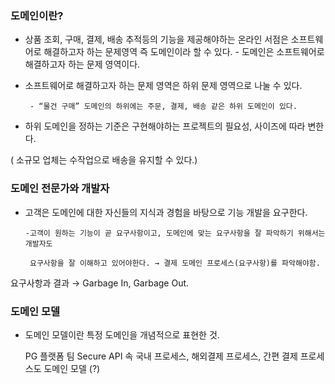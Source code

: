 ### 도메인이란?

- 상품 조회, 구매, 결제, 배송 추적등의 기능을 제공해야하는 온라인 서점은 소프트웨어로 해결하고자 하는 문제영역 즉 도메인이라 할 수 있다. - 도메인은 소프트웨어로 해결하고자 하는 문제 영역이다.

- 소프트웨어로 해결하고자 하는 문제 영역은 하위 문제 영역으로 나눌 수 있다.

       - “물건 구매” 도메인의 하위에는 주문, 결제, 배송 같은 하위 도메인이 있다.

- 하위 도메인을 정하는 기준은 구현해야하는 프로젝트의 필요성, 사이즈에 따라 변한다.

( 소규모 업체는 수작업으로 배송을 유지할 수 있다.)

### 도메인 전문가와 개발자

- 고객은 도메인에 대한 자신들의 지식과 경험을 바탕으로 기능 개발을 요구한다.

      -고객이 원하는 기능이 곧 요구사항이고, 도메인에 맞는 요구사항을 잘 파악하기 위해서는 개발자도 

       요구사항을 잘 이해하고 있어야한다. → 결제 도메인 프로세스(요구사항)를 파악해야함.

요구사항과 결과 → Garbage In, Garbage Out.

### 도메인 모델
- 도메인 모델이란 특정 도메인을 개념적으로 표현한 것.

  PG 플랫폼 팀 Secure API 속 국내 프로세스, 해외결제 프로세스, 간편 결제 프로세스도 도메인 모델 (?)